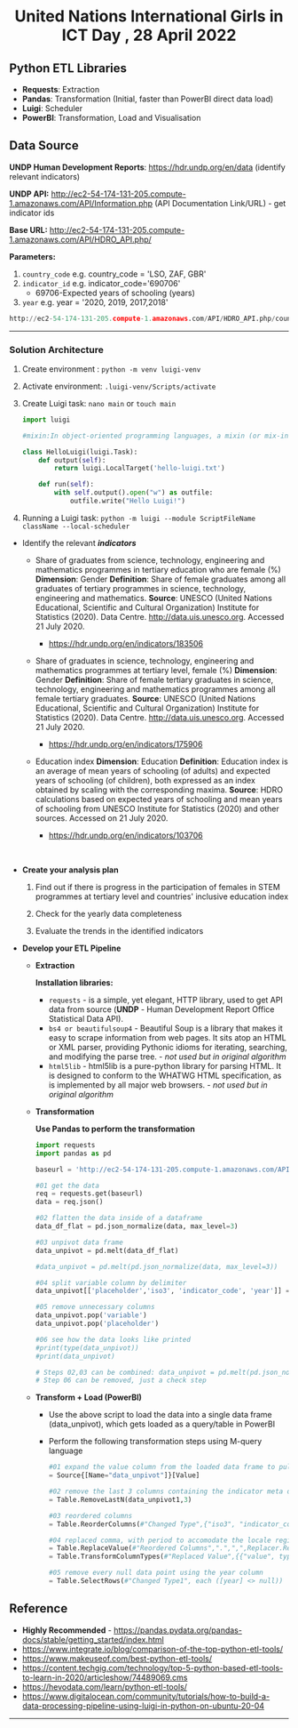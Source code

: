 <h1 align="center">United Nations International Girls in ICT Day , 28 April 2022</a></h1>



## Python ETL Libraries
- **Requests**: Extraction
- **Pandas**: Transformation (Initial, faster than PowerBI direct data load)
- **Luigi**: Scheduler
- **PowerBI**: Transformation, Load and Visualisation

## Data Source

**UNDP Human Development Reports**: https://hdr.undp.org/en/data (identify relevant indicators)

**UNDP API:** http://ec2-54-174-131-205.compute-1.amazonaws.com/API/Information.php (API Documentation Link/URL) - get indicator ids

**Base URL:** http://ec2-54-174-131-205.compute-1.amazonaws.com/API/HDRO_API.php/

**Parameters:**

1. `country_code` e.g. country_code = 'LSO, ZAF, GBR'
2. `indicator_id` e.g.  indicator_code='690706'
   - 69706-Expected years of schooling (years)
3. `year` e.g. year = '2020, 2019, 2017,2018'


```python
http://ec2-54-174-131-205.compute-1.amazonaws.com/API/HDRO_API.php/country_code=LSO/indicator_code=690706/year=2019
```

****

### Solution Architecture

1. Create environment : `python -m venv luigi-venv`

2. Activate environment: `.luigi-venv/Scripts/activate`

3. Create Luigi task:  `nano main` or `touch main`

   ```python
   import luigi
   
   #mixin:In object-oriented programming languages, a mixin (or mix-in)is a class that contains methods for use by other classes without having to be the parent class of those other classes.
   
   class HelloLuigi(luigi.Task):
       def output(self):
           return luigi.LocalTarget('hello-luigi.txt')
   
       def run(self):
           with self.output().open("w") as outfile:
               outfile.write("Hello Luigi!")
   ```

4. Running a Luigi task: `python -m luigi --module ScriptFileName className --local-scheduler`

- Identify the relevant ***indicators***

  - Share of graduates from science, technology, engineering and mathematics programmes in tertiary education who are female (%)
    **Dimension**: Gender
    **Definition**: Share of female graduates among all graduates of tertiary programmes in science, technology, engineering and mathematics.
    **Source**: UNESCO (United Nations Educational, Scientific and Cultural Organization) Institute for Statistics (2020). Data Centre. http://data.uis.unesco.org. Accessed 21 July 2020.
    - https://hdr.undp.org/en/indicators/183506
    
  - Share of graduates in science, technology, engineering and mathematics programmes at tertiary level, female (%)
    **Dimension**: Gender
    **Definition**: Share of female tertiary graduates in science, technology, engineering and mathematics programmes among all female tertiary graduates.
    **Source**: UNESCO (United Nations Educational, Scientific and Cultural Organization) Institute for Statistics (2020). Data Centre. http://data.uis.unesco.org. Accessed 21 July 2020.
    - https://hdr.undp.org/en/indicators/175906
    
  - Education index
    **Dimension**: Education
    **Definition**: Education index is an average of mean years of schooling (of adults) and expected years of schooling (of children), both expressed as an index obtained by scaling with the corresponding maxima.
    **Source**: HDRO calculations based on expected years of schooling and mean years of schooling from UNESCO Institute for Statistics (2020) and other sources. Accessed on 21 July 2020.

    - https://hdr.undp.org/en/indicators/103706

    ​	

- **Create your analysis plan**

  1. Find out if there is progress in the participation of females in STEM programmes at tertiary level and countries' inclusive education index

  2. Check for the yearly data completeness

  3. Evaluate the trends in the identified indicators

     

- **Develop your ETL Pipeline**

  - **Extraction**

    **Installation libraries:** 

    - `requests` -  is a simple, yet elegant, HTTP library, used to get API data from source (**UNDP** - Human Development Report Office Statistical Data API).
    - `bs4 or beautifulsoup4` - Beautiful Soup is a library that makes it easy to scrape information from web pages. It sits atop an HTML or XML parser, providing Pythonic idioms for iterating, searching, and modifying the parse tree. - *not used but in original algorithm*
    - `html5lib` - html5lib is a pure-python library for parsing HTML. It is designed to conform to the WHATWG HTML specification, as is implemented by all major web browsers. - *not used but in original algorithm*

  - **Transformation**

    **Use Pandas to perform the transformation**

    ```python
    import requests
    import pandas as pd
    
    baseurl = 'http://ec2-54-174-131-205.compute-1.amazonaws.com/API/HDRO_API.php/country_code=ATG,AUS,BGD,BHS,BLZ,BRB,BRN,BWA,CAN,CMR,CYP,DMA,FJI,GBR,GHA,GMB,GRD,GUY,IND,JAM,KEN,KIR,KNA,LCA,LKA,LSO,MDV,MLT,MOZ,MUS,MWI,MYS,NAM,NGA,NRU,NZL,PAK,PNG,RWA,SGP,SLB,SLE,SWZ,SYC,TON,TTO,TUV,TZA,UGA,VCT,VUT,WSM,ZAF,ZMB/indicator_id=103706,183506,175906'
    
    #01 get the data
    req = requests.get(baseurl)
    data = req.json()
    
    #02 flatten the data inside of a dataframe
    data_df_flat = pd.json_normalize(data, max_level=3)
    
    #03 unpivot data frame
    data_unpivot = pd.melt(data_df_flat)
    
    #data_unpivot = pd.melt(pd.json_normalize(data, max_level=3))
    
    #04 split variable column by delimiter
    data_unpivot[['placeholder','iso3', 'indicator_code', 'year']] = data_unpivot['variable'].str.split('.', expand=True)
    
    #05 remove unnecessary columns
    data_unpivot.pop('variable')
    data_unpivot.pop('placeholder')
    
    #06 see how the data looks like printed
    #print(type(data_unpivot))
    #print(data_unpivot)
    
    # Steps 02,03 can be combined: data_unpivot = pd.melt(pd.json_normalize(data, max_level=3))
    # Step 06 can be removed, just a check step
    
    ```
  
    
  
  - **Transform + Load (PowerBI)**
  
    - Use the above script to load the data into a single data frame (data_unpivot), which gets loaded as a query/table in PowerBI
    
    - Perform the following transformation steps using M-query language
    
      ```python
      #01 expand the value column from the loaded data frame to pull in the data table 
      = Source{[Name="data_unpivot"]}[Value] 
      
      #02 remove the last 3 columns containing the indicator meta descriptions
      = Table.RemoveLastN(data_unpivot1,3)
      
      #03 reordered columns
      = Table.ReorderColumns(#"Changed Type",{"iso3", "indicator_code", "value", "year"})
      
      #04 replaced comma, with period to accomodate the locale region setup for text to number conversion
      = Table.ReplaceValue(#"Reordered Columns",".",",",Replacer.ReplaceText,{"value"})
      = Table.TransformColumnTypes(#"Replaced Value",{{"value", type number}})
      
      #05 remove every null data point using the year column
      = Table.SelectRows(#"Changed Type1", each ([year] <> null))
      ```
      
      
  
## Reference 

- **Highly Recommended** - https://pandas.pydata.org/pandas-docs/stable/getting_started/index.html
- https://www.integrate.io/blog/comparison-of-the-top-python-etl-tools/
- https://www.makeuseof.com/best-python-etl-tools/
- https://content.techgig.com/technology/top-5-python-based-etl-tools-to-learn-in-2020/articleshow/74489069.cms
- https://hevodata.com/learn/python-etl-tools/
- https://www.digitalocean.com/community/tutorials/how-to-build-a-data-processing-pipeline-using-luigi-in-python-on-ubuntu-20-04



****
